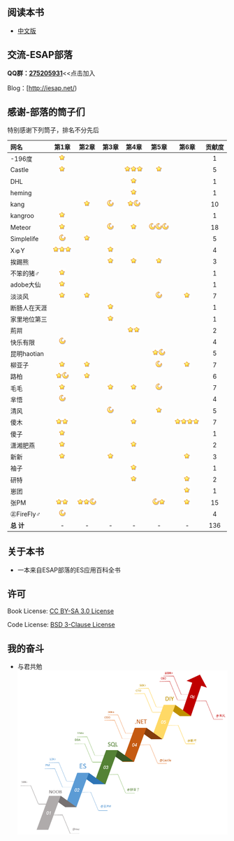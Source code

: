 ## 阅读本书
- [中文版](/zh/preface.md)
 
## 交流-ESAP部落
**QQ群：[275205931](http://shang.qq.com/wpa/qunwpa?idkey=8065d28ea0b39649052de5d2aeab377014d268a5a9fa7463d4873b205233aaff)**<<点击加入

Blog：[http://iesap.net/) 

## 感谢-部落的筒子们
特别感谢下列筒子，排名不分先后  

|网名|第1章|第2章|第3章|第4章|第5章|第6章|贡献度|
|:----|:--:|:--:|:--:|:--:|:--:|:--:|:--:|
|-196度	|![1.3][c]| | | | | |1|
|Castle	|![1.5][c]| | |![4.3,][c]![4.4,][c]![4.5][c]|![5.6][c]| |5|
|DHL	| | | |![4.1][c]| | |1|
|heming	| | | |![4.2][c]| | |1|
|kang	| |![2.2][c]|![3.1][b]|![4.3,][c]![4.11][b]| | |10|
|kangroo|![1.3][c]| | | | | |1|
|Meteor	|![1.3][c]| |![3.9][b]|![4.7][c]|![5.2,][b]![5.3,][b]![5.11][b]| |18|
|Simplelife|![1.6][b]|![2.1][c]| | | | |5|
|XゅY	|![1.2,][c]![1.3,][c]![1.4][c]| |![3.2][c]| | | |4|
|挨踢熊	| | |![3.1][c]|![4.11][c]|![5.4][c]| |3|
|不笨的猪♂|![1.3][c]| | | | | |1|
|adobe大仙|![1.3][c]| | | | | |1|
|淡淡风	|![1.4][c]|![2.2][c]| | |![5.5][b]|![6.1][c]|7|
|断肠人在天涯	| | |![3.0][c]| | | |1|
|家里地位第三| | |![3.2][c]| | | |1|
|荊喌	| | | |![4.11,][c]![4.11][c]| | |2|
|快乐有限|![1.7][b]| | | | | |4|
|昆明haotian| | | | |![5.7,][c]![5.9][b]| |5|
|柳亚子	|![1.4][c]|![2.2][c]| | |![5.8][b]|![6.2][c]|7|
|路柏	|![1.4,][c]![1.8][b]|![2.7][c]| | | | |6|
|毛毛	|![1.1][c]| |![3.3][c]|![4.8][c]|![5.1][b]| |7|
|芈悟	|![1.3][b]| | | | | |4|
|清风	| | |![3.6][b]| |![5.1][c]| |5|
|傻木	|![1.2,][c]![1.3][c]| | |![4.9][c]| |![6.3,][c]![6.4,][c]![6.5,][c]![6.6][c]|7|
|傻子	|![1.3][c]| | | | | |1|
|潇湘肥燕|![1.2][c]| | |![4.12][c]| | |2|
|新新	|![1.3][c]| |![3.5][c]| | |![6.1][c]|3|
|袖子	| | | |![4.11][c]| | |1|
|研特	| | | |![4.9][c]| |![6.1][c]|2|
|崽团	| | | | | |![6.7][c]|1|
|张PM	|![1.2,][c]![1.4][c]|![2.2,][c]![2.3,][c]![2.8][b]| | |![5.2,][b]![5.7][c]|![6.1][c]|15|
|㊣FireFly♂|![1.2][b]| | | | | |4|
|**总 计**|-|-|-|-|-|-|136|

[c]:zh/images/c.png "+1"
[b]:zh/images/b.png "+4"
[a]:zh/images/a.png "+16"
[s]:zh/images/s.png "+64"

## 关于本书
* 一本来自ESAP部落的ES应用百科全书 
 
## 许可
Book License: [CC BY-SA 3.0 License](http://creativecommons.org/licenses/by-sa/3.0/)

Code License: [BSD 3-Clause License](LICENSE.md)

## 我的奋斗
* 与君共勉
![](zh/images/1.0.png)
